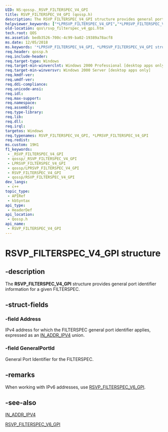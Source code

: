 ```yaml
---
UID: NS:qossp._RSVP_FILTERSPEC_V4_GPI
title: RSVP_FILTERSPEC_V4_GPI (qossp.h)
description: The RSVP_FILTERSPEC_V4_GPI structure provides general port identifier information for a given FILTERSPEC.
helpviewer_keywords: ["*LPRSVP_FILTERSPEC_V4_GPI","*LPRSVP_FILTERSPEC_V4_GPI structure [QOS]","RSVP_FILTERSPEC_V4_GPI","RSVP_FILTERSPEC_V4_GPI structure [QOS]","qos.rsvp_filterspec_v4_gpi","qossp/*LPRSVP_FILTERSPEC_V4_GPI","qossp/RSVP_FILTERSPEC_V4_GPI"]
old-location: qos\rsvp_filterspec_v4_gpi.htm
tech.root: QOS
ms.assetid: bedb3526-700c-4c99-ba02-19389a78acf8
ms.date: 12/05/2018
ms.keywords: '*LPRSVP_FILTERSPEC_V4_GPI, *LPRSVP_FILTERSPEC_V4_GPI structure [QOS], RSVP_FILTERSPEC_V4_GPI, RSVP_FILTERSPEC_V4_GPI structure [QOS], qos.rsvp_filterspec_v4_gpi, qossp/*LPRSVP_FILTERSPEC_V4_GPI, qossp/RSVP_FILTERSPEC_V4_GPI'
req.header: qossp.h
req.include-header: 
req.target-type: Windows
req.target-min-winverclnt: Windows 2000 Professional [desktop apps only]
req.target-min-winversvr: Windows 2000 Server [desktop apps only]
req.kmdf-ver: 
req.umdf-ver: 
req.ddi-compliance: 
req.unicode-ansi: 
req.idl: 
req.max-support: 
req.namespace: 
req.assembly: 
req.type-library: 
req.lib: 
req.dll: 
req.irql: 
targetos: Windows
req.typenames: RSVP_FILTERSPEC_V4_GPI, *LPRSVP_FILTERSPEC_V4_GPI
req.redist: 
ms.custom: 19H1
f1_keywords:
 - _RSVP_FILTERSPEC_V4_GPI
 - qossp/_RSVP_FILTERSPEC_V4_GPI
 - LPRSVP_FILTERSPEC_V4_GPI
 - qossp/LPRSVP_FILTERSPEC_V4_GPI
 - RSVP_FILTERSPEC_V4_GPI
 - qossp/RSVP_FILTERSPEC_V4_GPI
dev_langs:
 - c++
topic_type:
 - APIRef
 - kbSyntax
api_type:
 - HeaderDef
api_location:
 - Qossp.h
api_name:
 - RSVP_FILTERSPEC_V4_GPI
---
```


# RSVP_FILTERSPEC_V4_GPI structure


## -description

The <b>RSVP_FILTERSPEC_V4_GPI</b> structure provides general port identifier information for a given FILTERSPEC.

## -struct-fields

### -field Address

IPv4 address for which the FILTERSPEC general port identifier applies, expressed as an <a href="/windows/desktop/api/qossp/ns-qossp-in_addr_ipv4">IN_ADDR_IPV4</a> union.

### -field GeneralPortId

General Port Identifier for the FILTERSPEC.

## -remarks

When working with IPv6 addresses, use <a href="/windows/desktop/api/qossp/ns-qossp-rsvp_filterspec_v6_gpi">RSVP_FILTERSPEC_V6_GPI</a>.

## -see-also

<a href="/windows/desktop/api/qossp/ns-qossp-in_addr_ipv4">IN_ADDR_IPV4</a>



<a href="/windows/desktop/api/qossp/ns-qossp-rsvp_filterspec_v6_gpi">RSVP_FILTERSPEC_V6_GPI</a>
